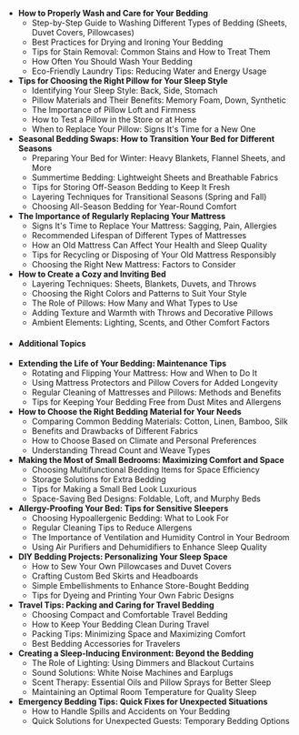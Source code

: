 - **How to Properly Wash and Care for Your Bedding**
	- Step-by-Step Guide to Washing Different Types of Bedding (Sheets, Duvet Covers, Pillowcases)
	- Best Practices for Drying and Ironing Your Bedding
	- Tips for Stain Removal: Common Stains and How to Treat Them
	- How Often You Should Wash Your Bedding
	- Eco-Friendly Laundry Tips: Reducing Water and Energy Usage
- **Tips for Choosing the Right Pillow for Your Sleep Style**
	- Identifying Your Sleep Style: Back, Side, Stomach
	- Pillow Materials and Their Benefits: Memory Foam, Down, Synthetic
	- The Importance of Pillow Loft and Firmness
	- How to Test a Pillow in the Store or at Home
	- When to Replace Your Pillow: Signs It's Time for a New One
- **Seasonal Bedding Swaps: How to Transition Your Bed for Different Seasons**
	- Preparing Your Bed for Winter: Heavy Blankets, Flannel Sheets, and More
	- Summertime Bedding: Lightweight Sheets and Breathable Fabrics
	- Tips for Storing Off-Season Bedding to Keep It Fresh
	- Layering Techniques for Transitional Seasons (Spring and Fall)
	- Choosing All-Season Bedding for Year-Round Comfort
- **The Importance of Regularly Replacing Your Mattress**
	- Signs It's Time to Replace Your Mattress: Sagging, Pain, Allergies
	- Recommended Lifespan of Different Types of Mattresses
	- How an Old Mattress Can Affect Your Health and Sleep Quality
	- Tips for Recycling or Disposing of Your Old Mattress Responsibly
	- Choosing the Right New Mattress: Factors to Consider
- **How to Create a Cozy and Inviting Bed**
	- Layering Techniques: Sheets, Blankets, Duvets, and Throws
	- Choosing the Right Colors and Patterns to Suit Your Style
	- The Role of Pillows: How Many and What Types to Use
	- Adding Texture and Warmth with Throws and Decorative Pillows
	- Ambient Elements: Lighting, Scents, and Other Comfort Factors
- #### Additional Topics
- **Extending the Life of Your Bedding: Maintenance Tips**
	- Rotating and Flipping Your Mattress: How and When to Do It
	- Using Mattress Protectors and Pillow Covers for Added Longevity
	- Regular Cleaning of Mattresses and Pillows: Methods and Benefits
	- Tips for Keeping Your Bedding Free from Dust Mites and Allergens
- **How to Choose the Right Bedding Material for Your Needs**
	- Comparing Common Bedding Materials: Cotton, Linen, Bamboo, Silk
	- Benefits and Drawbacks of Different Fabrics
	- How to Choose Based on Climate and Personal Preferences
	- Understanding Thread Count and Weave Types
- **Making the Most of Small Bedrooms: Maximizing Comfort and Space**
	- Choosing Multifunctional Bedding Items for Space Efficiency
	- Storage Solutions for Extra Bedding
	- Tips for Making a Small Bed Look Luxurious
	- Space-Saving Bed Designs: Foldable, Loft, and Murphy Beds
- **Allergy-Proofing Your Bed: Tips for Sensitive Sleepers**
	- Choosing Hypoallergenic Bedding: What to Look For
	- Regular Cleaning Tips to Reduce Allergens
	- The Importance of Ventilation and Humidity Control in Your Bedroom
	- Using Air Purifiers and Dehumidifiers to Enhance Sleep Quality
- **DIY Bedding Projects: Personalizing Your Sleep Space**
	- How to Sew Your Own Pillowcases and Duvet Covers
	- Crafting Custom Bed Skirts and Headboards
	- Simple Embellishments to Enhance Store-Bought Bedding
	- Tips for Dyeing and Printing Your Own Fabric Designs
- **Travel Tips: Packing and Caring for Travel Bedding**
	- Choosing Compact and Comfortable Travel Bedding
	- How to Keep Your Bedding Clean During Travel
	- Packing Tips: Minimizing Space and Maximizing Comfort
	- Best Bedding Accessories for Travelers
- **Creating a Sleep-Inducing Environment: Beyond the Bedding**
	- The Role of Lighting: Using Dimmers and Blackout Curtains
	- Sound Solutions: White Noise Machines and Earplugs
	- Scent Therapy: Essential Oils and Pillow Sprays for Better Sleep
	- Maintaining an Optimal Room Temperature for Quality Sleep
- **Emergency Bedding Tips: Quick Fixes for Unexpected Situations**
	- How to Handle Spills and Accidents on Your Bedding
	- Quick Solutions for Unexpected Guests: Temporary Bedding Options